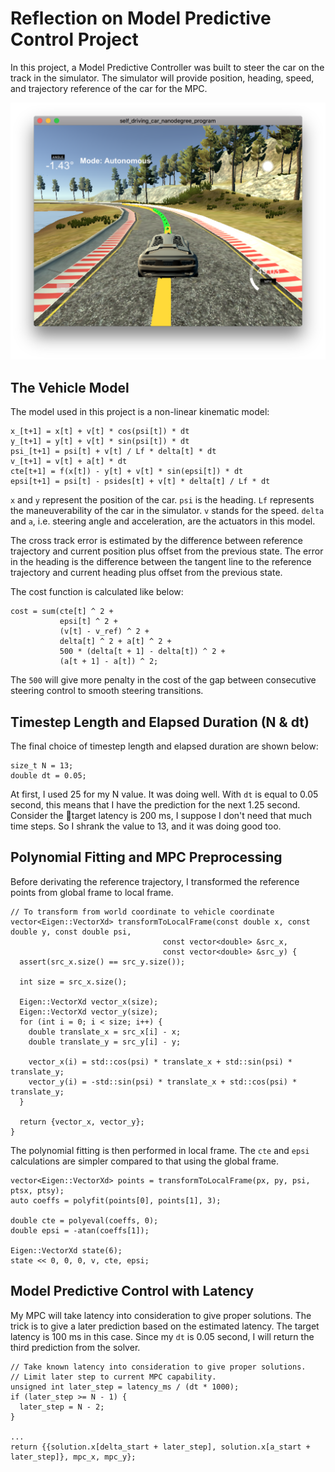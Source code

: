 # Reflection on Model Predictive Control Project
In this project, a Model Predictive Controller was built to steer the car on the track in the simulator.  The simulator will provide position, heading, speed, and trajectory reference of the car for the MPC.

![MPC Screenshot](./mpc_example.png)

## The Vehicle Model
The model used in this project is a non-linear kinematic model:

```
x_[t+1] = x[t] + v[t] * cos(psi[t]) * dt
y_[t+1] = y[t] + v[t] * sin(psi[t]) * dt
psi_[t+1] = psi[t] + v[t] / Lf * delta[t] * dt
v_[t+1] = v[t] + a[t] * dt
cte[t+1] = f(x[t]) - y[t] + v[t] * sin(epsi[t]) * dt
epsi[t+1] = psi[t] - psides[t] + v[t] * delta[t] / Lf * dt
```
`x` and `y` represent the position of the car. `psi` is the heading. `Lf` represents the maneuverability of the car in the simulator. `v` stands for the speed. `delta` and `a`, i.e. steering angle and acceleration, are the actuators in this model.

The cross track error is estimated by the difference between reference trajectory and current position plus offset from the previous state. The error in the heading is the difference between the tangent line to the reference trajectory and current heading plus offset from the previous state.

The cost function is calculated like below:

```
cost = sum(cte[t] ^ 2 + 
           epsi[t] ^ 2 + 
           (v[t] - v_ref) ^ 2 + 
           delta[t] ^ 2 + a[t] ^ 2 + 
           500 * (delta[t + 1] - delta[t]) ^ 2 + 
           (a[t + 1] - a[t]) ^ 2;
```

The `500` will give more penalty in the cost of the gap between consecutive steering control to smooth steering transitions.

## Timestep Length and Elapsed Duration (N & dt)
The final choice of timestep length and elapsed duration are shown below:

```
size_t N = 13;
double dt = 0.05;

```
At first, I used 25 for my N value. It was doing well. With `dt` is equal to 0.05 second, this means that I have the prediction for the next 1.25 second. Consider the target latency is 200 ms, I suppose I don't need that much time steps. So I shrank the value to 13, and it was doing good too.

## Polynomial Fitting and MPC Preprocessing

Before derivating the reference trajectory, I transformed the reference points from global frame to local frame.

```
// To transform from world coordinate to vehicle coordinate
vector<Eigen::VectorXd> transformToLocalFrame(const double x, const double y, const double psi, 
                                  const vector<double> &src_x, 
                                  const vector<double> &src_y) {
  assert(src_x.size() == src_y.size());

  int size = src_x.size();

  Eigen::VectorXd vector_x(size);
  Eigen::VectorXd vector_y(size);
  for (int i = 0; i < size; i++) {
    double translate_x = src_x[i] - x;
    double translate_y = src_y[i] - y;

    vector_x(i) = std::cos(psi) * translate_x + std::sin(psi) * translate_y;
    vector_y(i) = -std::sin(psi) * translate_x + std::cos(psi) * translate_y;
  }

  return {vector_x, vector_y};
}
```
The polynomial fitting is then performed in local frame. The `cte` and `epsi` calculations are simpler compared to that using the global frame.

```
vector<Eigen::VectorXd> points = transformToLocalFrame(px, py, psi, ptsx, ptsy);
auto coeffs = polyfit(points[0], points[1], 3);

double cte = polyeval(coeffs, 0);
double epsi = -atan(coeffs[1]);

Eigen::VectorXd state(6);
state << 0, 0, 0, v, cte, epsi;
```

## Model Predictive Control with Latency

My MPC will take latency into consideration to give proper solutions. The trick is to give a later prediction based on the estimated latency. The target latency is 100 ms in this case. Since my `dt` is 0.05 second, I will return the third prediction from the solver.

```
// Take known latency into consideration to give proper solutions.
// Limit later step to current MPC capability. 
unsigned int later_step = latency_ms / (dt * 1000);
if (later_step >= N - 1) {
  later_step = N - 2;
}

...
return {{solution.x[delta_start + later_step], solution.x[a_start + later_step]}, mpc_x, mpc_y};
```